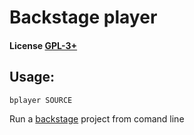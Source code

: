 # Backstage player

#### License [GPL-3+](LICENSE)

## Usage: 
```
bplayer SOURCE
```
Run a [backstage](https://github.com/linux-man/backstage) project from comand line
